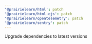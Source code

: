 ```yaml
---
'@prairielearn/html': patch
'@prairielearn/html-ejs': patch
'@prairielearn/opentelemetry': patch
'@prairielearn/sentry': patch
---
```


Upgrade dependencies to latest versions
